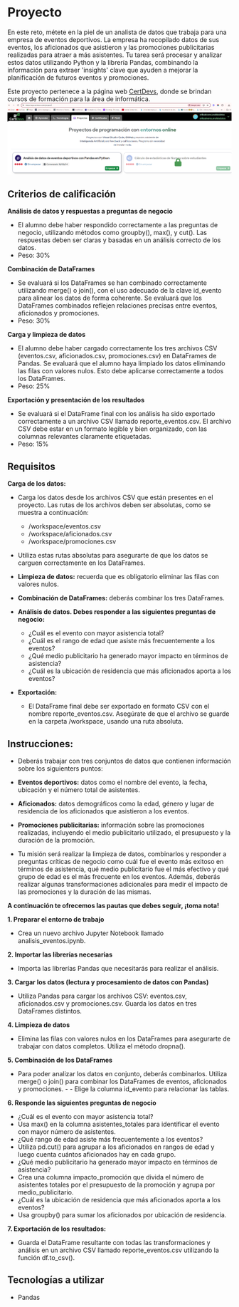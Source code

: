 # Proyecto
En este reto, métete en la piel de un analista de datos que trabaja para una empresa de eventos deportivos. La empresa ha recopilado datos de sus eventos, los aficionados que asistieron y las promociones publicitarias realizadas para atraer a más asistentes. Tu tarea será procesar y analizar estos datos utilizando Python y la librería Pandas, combinando la información para extraer 'insights' clave que ayuden a mejorar la planificación de futuros eventos y promociones.

Este proyecto pertenece a la página web [CertDevs](https://certidevs.com/cursos-programacion), donde se brindan cursos de formación para la área de informática.
![alt text](image.png)

## Criterios de calificación

**Análisis de datos y respuestas a preguntas de negocio**
- El alumno debe haber respondido correctamente a las preguntas de negocio, utilizando métodos como groupby(), max(), y cut(). Las respuestas deben ser claras y basadas en un análisis correcto de los datos.
- Peso: 30%

**Combinación de DataFrames**
- Se evaluará si los DataFrames se han combinado correctamente utilizando merge() o join(), con el uso adecuado de la clave id_evento para alinear los datos de forma coherente. Se evaluará que los DataFrames combinados reflejen relaciones precisas entre eventos, aficionados y promociones.
- Peso: 30%

**Carga y limpieza de datos**
- El alumno debe haber cargado correctamente los tres archivos CSV (eventos.csv, aficionados.csv, promociones.csv) en DataFrames de Pandas. Se evaluará que el alumno haya limpiado los datos eliminando las filas con valores nulos. Esto debe aplicarse correctamente a todos los DataFrames.
- Peso: 25%

**Exportación y presentación de los resultados**
- Se evaluará si el DataFrame final con los análisis ha sido exportado correctamente a un archivo CSV llamado reporte_eventos.csv. El archivo CSV debe estar en un formato legible y bien organizado, con las columnas relevantes claramente etiquetadas.
- Peso: 15%

## Requisitos

**Carga de los datos:**

- Carga los datos desde los archivos CSV que están presentes en el proyecto. Las rutas de los archivos deben ser absolutas, como se muestra a continuación:
    - /workspace/eventos.csv
    - /workspace/aficionados.csv
    - /workspace/promociones.csv

- Utiliza estas rutas absolutas para asegurarte de que los datos se carguen correctamente en los DataFrames.
- **Limpieza de datos:** recuerda que es obligatorio eliminar las filas con valores nulos.
- **Combinación de DataFrames:** deberás combinar los tres DataFrames.
- **Análisis de datos. Debes responder a las siguientes preguntas de negocio:**
    - ¿Cuál es el evento con mayor asistencia total?
    - ¿Cuál es el rango de edad que asiste más frecuentemente a los eventos?
    - ¿Qué medio publicitario ha generado mayor impacto en términos de asistencia?
    - ¿Cuál es la ubicación de residencia que más aficionados aporta a los eventos?
- **Exportación:**
    - El DataFrame final debe ser exportado en formato CSV con el nombre reporte_eventos.csv. Asegúrate de que el archivo se guarde en la carpeta /workspace, usando una ruta absoluta.


## Instrucciones:

- Deberás trabajar con tres conjuntos de datos que contienen información sobre los siguienters puntos:

- **Eventos deportivos:** datos como el nombre del evento, la fecha, ubicación y el número total de asistentes.

- **Aficionados:** datos demográficos como la edad, género y lugar de residencia de los aficionados que asistieron a los eventos.

- **Promociones publicitarias:** información sobre las promociones realizadas, incluyendo el medio publicitario utilizado, el presupuesto y la duración de la promoción.

- Tu misión será realizar la limpieza de datos, combinarlos y responder a preguntas críticas de negocio como cuál fue el evento más exitoso en términos de asistencia, qué medio publicitario fue el más efectivo y qué grupo de edad es el más frecuente en los eventos. Además, deberás realizar algunas transformaciones adicionales para medir el impacto de las promociones y la duración de las mismas.


**A continuación te ofrecemos las pautas que debes seguir, ¡toma nota!**

**1. Preparar el entorno de trabajo**
- Crea un nuevo archivo Jupyter Notebook llamado analisis_eventos.ipynb.

**2. Importar las librerías necesarias**
- Importa las librerías Pandas que necesitarás para realizar el análisis.

**3. Cargar los datos (lectura y procesamiento de datos con Pandas)**
- Utiliza Pandas para cargar los archivos CSV: eventos.csv, aficionados.csv y promociones.csv. Guarda los datos en tres DataFrames distintos.

**4. Limpieza de datos**
- Elimina las filas con valores nulos en los DataFrames para asegurarte de trabajar con datos completos. Utiliza el método dropna().

**5. Combinación de los DataFrames**
- Para poder analizar los datos en conjunto, deberás combinarlos. Utiliza merge() o join() para combinar los DataFrames de eventos, aficionados y promociones. - - Elige la columna id_evento para relacionar las tablas.

**6. Responde las siguientes preguntas de negocio**
- ¿Cuál es el evento con mayor asistencia total?
- Usa max() en la columna asistentes_totales para identificar el evento con mayor número de asistentes.
- ¿Qué rango de edad asiste más frecuentemente a los eventos?
- Utiliza pd.cut() para agrupar a los aficionados en rangos de edad y luego cuenta cuántos aficionados hay en cada grupo.
- ¿Qué medio publicitario ha generado mayor impacto en términos de asistencia?
- Crea una columna impacto_promoción que divida el número de asistentes totales por el presupuesto de la promoción y agrupa por medio_publicitario.
- ¿Cuál es la ubicación de residencia que más aficionados aporta a los eventos?
- Usa groupby() para sumar los aficionados por ubicación de residencia.

**7. Exportación de los resultados:**
- Guarda el DataFrame resultante con todas las transformaciones y análisis en un archivo CSV llamado reporte_eventos.csv utilizando la función df.to_csv().


## Tecnologías a utilizar
- Pandas

